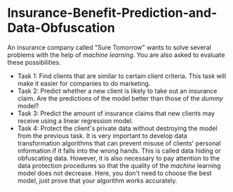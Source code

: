 # Insurance-Benefit-Prediction-and-Data-Obfuscation

An insurance company called "Sure Tomorrow" wants to solve several problems with the help of *machine learning*. You are also asked to evaluate these possibilities.

- Task 1: Find clients that are similar to certain client criteria. This task will make it easier for companies to do marketing.
- Task 2: Predict whether a new client is likely to take out an insurance claim. Are the predictions of the model better than those of the *dummy* model?
- Task 3: Predict the amount of insurance claims that new clients may receive using a linear regression model.
- Task 4: Protect the client's private data without destroying the model from the previous task. It is very important to develop data transformation algorithms that can prevent misuse of clients' personal information if it falls into the wrong hands. This is called data hiding or obfuscating data. However, it is also necessary to pay attention to the data protection procedures so that the quality of the *machine* learning model does not decrease. Here, you don't need to choose the best model, just prove that your algorithm works accurately.
